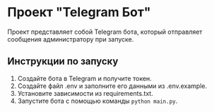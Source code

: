 # Проект "Telegram Бот"

Проект представляет собой Telegram бота, который отправляет сообщения администратору при запуске.

## Инструкции по запуску

1. Создайте бота в Telegram и получите токен.
2. Создайте файл .env и заполните его данными из .env.example.
3. Установите зависимости из requirements.txt.
4. Запустите бота с помощью команды `python main.py`.